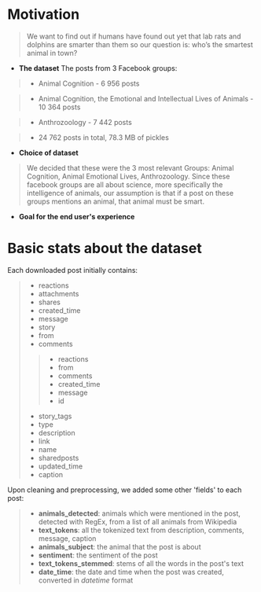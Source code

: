 # Motivation
> We want to find out if humans have found out yet that lab rats and dolphins are smarter than them so our question is: who’s the smartest animal in town? 

* __The dataset__
The posts from 3 Facebook groups:

>* Animal Cognition - 6 956 posts

>* Animal Cognition, the Emotional and Intellectual Lives of Animals - 10 364 posts

>* Anthrozoology - 7 442 posts

>* 24 762 posts in total, 78.3 MB of pickles


* __Choice of dataset__
> We decided that these were the 3 most relevant Groups: Animal Cognition, Animal Emotional Lives, Anthrozoology. Since these facebook groups are all about science, more specifically the intelligence of animals, our assumption is that if a post on these groups mentions an animal, that animal must be smart.

* __Goal for the end user's experience__
>

# Basic stats about the dataset


Each downloaded post initially contains:

>* reactions
>* attachments
>* shares
>* created_time
>* message
>* story
>* from
>* comments
>> * reactions
>> * from
>> * comments
>> * created_time
>> * message
>> * id
>* story_tags
>* type
>* description
>* link
>* name
>* sharedposts
>* updated_time
>* caption

Upon cleaning and preprocessing, we added some other 'fields' to each post:
>* __animals_detected__: animals which were mentioned in the post, detected with RegEx, from a list of all animals from Wikipedia
>* __text_tokens__: all the tokenized text from description, comments, message, caption
>* __animals_subject__: the animal that the post is about
>* __sentiment__: the sentiment of the post
>* __text_tokens_stemmed__: stems of all the words in the post's text
>* __date_time__: the date and time when the post was created, converted in _datetime_ format
